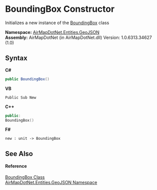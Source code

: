 # BoundingBox Constructor 
 

Initializes a new instance of the <a href="20ac6f55-39e2-3a96-2d6d-ebf660bc398a">BoundingBox</a> class

**Namespace:**&nbsp;<a href="1d543ca6-8481-5d96-aca1-a1b2d108871c">AirMapDotNet.Entities.GeoJSON</a><br />**Assembly:**&nbsp;AirMapDotNet (in AirMapDotNet.dll) Version: 1.0.6313.34627 (1.0)

## Syntax

**C#**<br />
``` C#
public BoundingBox()
```

**VB**<br />
``` VB
Public Sub New
```

**C++**<br />
``` C++
public:
BoundingBox()
```

**F#**<br />
``` F#
new : unit -> BoundingBox
```


## See Also


#### Reference
<a href="20ac6f55-39e2-3a96-2d6d-ebf660bc398a">BoundingBox Class</a><br /><a href="1d543ca6-8481-5d96-aca1-a1b2d108871c">AirMapDotNet.Entities.GeoJSON Namespace</a><br />